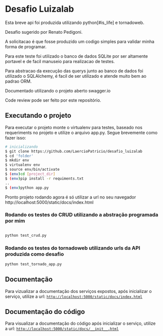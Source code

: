 # Desafio Luizalab

Esta breve api foi produzida utilizando python[#is_life] e tornadoweb.

Desafio sugerido por Renato Pedigoni.

A solicitacao é que fosse produzido um codigo simples para validar minha forma de programar.

Para este teste foi utilizado o banco de dados SQLite por ser altamente portavel e de facil manuseio para realizacao de testes.

Para abstracao da execução das querys junto ao banco de dados foi utilizado o SQLAlchemy, é facil de ser utilizado e atende muito bem ao padrao ORM.

Documentado utilizando o projeto aberto swagger.io

Code review pode ser feito por este repositório.

## Executando o projeto
Para executar o projeto monte o virtualenv para testes, baseado nos requeriments no projeto e utilize o arquivo app.py.
Segue brevemente como fazer isso:

```bash
# inicializando
$ git clone https://github.com/LaercioPatricio/desafio_luizalab
$ cd 'folder'
$ mkdir env
$ virtualenv env
$ source env/bin/activate
$ (env)cd [project_dir]
$ (env)pip install -r requiments.txt
..
$ (env)python app.py

```
Pronto projeto rodando agora é só utilizar a url no seu navegador
http://localhost:5000/static/docs/index.html


### Rodando os testes do CRUD utilizando a abstração programada por mim
```bash

python test_crud.py

```
### Rodando os testes do tornadoweb utilizando urls da API produzida como desafio

```bash
python test_tornado_app.py

```

## Documentação
Para vizualizar a documentação dos serviços expostos, após inicializar o serviço, utilize a url: <a href="http://localhost:5000/static/docs/index.html">`http://localhost:5000/static/docs/index.html`</a> 

## Documentação do código
Para visualizar a documentação do código após inicializar o serviço, utilize a url: <a href="http://localhost:5000/static/docs/__init__.html">`http://localhost:5000/static/docs/__init__.html`</a> 


